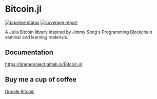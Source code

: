 # Bitcoin.jl

[![pipeline status](https://gitlab.com/braneproject/Bitcoin.jl/badges/master/pipeline.svg)](https://gitlab.com/braneproject/Bitcoin.jl/commits/master)    [![coverage report](https://gitlab.com/braneproject/Bitcoin.jl/badges/master/coverage.svg)](https://gitlab.com/braneproject/Bitcoin.jl/commits/master)

A Julia Bitcoin library inspired by Jimmy Song's Programming Blockchain seminar
and learning materials.

## Documentation

https://braneproject.gitlab.io/Bitcoin.jl/

## Buy me a cup of coffee

[Donate Bitcoin](bitcoin:34nvxratCQcQgtbwxMJfkmmxwrxtShTn67)
